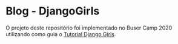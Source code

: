 # Blog - DjangoGirls
O projeto deste repositório foi implementado no Buser Camp 2020 utilizando como guia o [Tutorial Django Girls](https://tutorial.djangogirls.org/pt/).
